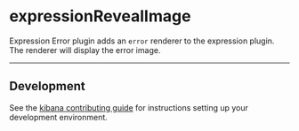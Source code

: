 # expressionRevealImage

Expression Error plugin adds an `error` renderer to the expression plugin. The renderer will display the error image.

---

## Development

See the [kibana contributing guide](https://github.com/elastic/kibana/blob/main/CONTRIBUTING.md) for instructions setting up your development environment.
